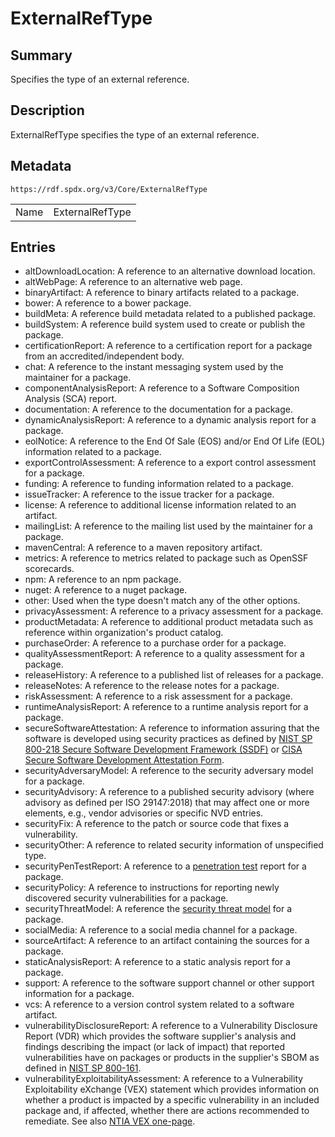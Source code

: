 <!-- Automatically generated by spec-parser v2.0.0 on 2024-01-12T14:00:21.817658+00:00 -->
<!-- SPDX-License-Identifier: Community-Spec-1.0 -->

# ExternalRefType

## Summary

Specifies the type of an external reference.


## Description

ExternalRefType specifies the type of an external reference.


## Metadata

`https://rdf.spdx.org/v3/Core/ExternalRefType`


| | |
|---|---|
| Name | ExternalRefType |




## Entries

- altDownloadLocation: A reference to an alternative download location.
- altWebPage: A reference to an alternative web page.
- binaryArtifact: A reference to binary artifacts related to a package.
- bower: A reference to a bower package.
- buildMeta: A reference build metadata related to a published package.
- buildSystem: A reference build system used to create or publish the package.
- certificationReport: A reference to a certification report for a package from an accredited/independent body.
- chat: A reference to the instant messaging system used by the maintainer for a package.
- componentAnalysisReport: A reference to a Software Composition Analysis (SCA) report.
- documentation: A reference to the documentation for a package.
- dynamicAnalysisReport: A reference to a dynamic analysis report for a package.
- eolNotice: A reference to the End Of Sale (EOS) and/or End Of Life (EOL) information related to a package.
- exportControlAssessment: A reference to a export control assessment for a package.
- funding: A reference to funding information related to a package.
- issueTracker: A reference to the issue tracker for a package.
- license: A reference to additional license information related to an artifact.
- mailingList: A reference to the mailing list used by the maintainer for a package.
- mavenCentral: A reference to a maven repository artifact.
- metrics: A reference to metrics related to package such as OpenSSF scorecards.
- npm: A reference to an npm package.
- nuget: A reference to a nuget package.
- other: Used when the type doesn't match any of the other options.
- privacyAssessment: A reference to a privacy assessment for a package.
- productMetadata: A reference to additional product metadata such as reference within organization's product catalog.
- purchaseOrder: A reference to a purchase order for a package.
- qualityAssessmentReport: A reference to a quality assessment for a package.
- releaseHistory: A reference to a published list of releases for a package.
- releaseNotes: A reference to the release notes for a package.
- riskAssessment: A reference to a risk assessment for a package.
- runtimeAnalysisReport: A reference to a runtime analysis report for a package.
- secureSoftwareAttestation: A reference to information assuring that the software is developed using security practices as defined by [NIST SP 800-218 Secure Software Development Framework (SSDF)](https://csrc.nist.gov/publications/detail/sp/800-218/final) or [CISA Secure Software Development Attestation Form](https://www.cisa.gov/sites/default/files/2023-04/secure-software-self-attestation_common-form_508.pdf).
- securityAdversaryModel: A reference to the security adversary model for a package.
- securityAdvisory: A reference to a published security advisory (where advisory as defined per ISO 29147:2018) that may affect one or more elements, e.g., vendor advisories or specific NVD entries.
- securityFix: A reference to the patch or source code that fixes a vulnerability.
- securityOther: A reference to related security information of unspecified type.
- securityPenTestReport: A reference to a [penetration test](https://en.wikipedia.org/wiki/Penetration_test) report for a package.
- securityPolicy: A reference to instructions for reporting newly discovered security vulnerabilities for a package.
- securityThreatModel: A reference the [security threat model](https://en.wikipedia.org/wiki/Threat_model) for a package.
- socialMedia: A reference to a social media channel for a package.
- sourceArtifact: A reference to an artifact containing the sources for a package.
- staticAnalysisReport: A reference to a static analysis report for a package.
- support: A reference to the software support channel or other support information for a package.
- vcs: A reference to a version control system related to a software artifact.
- vulnerabilityDisclosureReport: A reference to a Vulnerability Disclosure Report (VDR) which provides the software supplier's analysis and findings describing the impact (or lack of impact) that reported vulnerabilities have on packages or products in the supplier's SBOM as defined in [NIST SP 800-161](https://csrc.nist.gov/publications/detail/sp/800-161/rev-1/final).
- vulnerabilityExploitabilityAssessment: A reference to a Vulnerability Exploitability eXchange (VEX) statement which provides information on whether a product is impacted by a specific vulnerability in an included package and, if affected, whether there are actions recommended to remediate. See also [NTIA VEX one-page](https://ntia.gov/files/ntia/publications/vex_one-page_summary.pdf).

